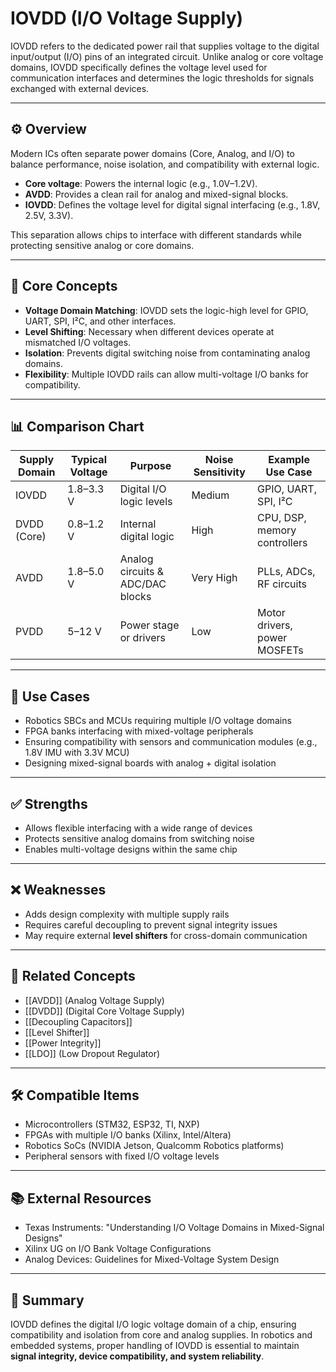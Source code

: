 # IOVDD (I/O Voltage Supply)

IOVDD refers to the dedicated power rail that supplies voltage to the digital input/output (I/O) pins of an integrated circuit. Unlike analog or core voltage domains, IOVDD specifically defines the voltage level used for communication interfaces and determines the logic thresholds for signals exchanged with external devices.

---

## ⚙️ Overview

Modern ICs often separate power domains (Core, Analog, and I/O) to balance performance, noise isolation, and compatibility with external logic.  
- **Core voltage**: Powers the internal logic (e.g., 1.0V–1.2V).  
- **AVDD**: Provides a clean rail for analog and mixed-signal blocks.  
- **IOVDD**: Defines the voltage level for digital signal interfacing (e.g., 1.8V, 2.5V, 3.3V).  

This separation allows chips to interface with different standards while protecting sensitive analog or core domains.

---

## 🧠 Core Concepts

- **Voltage Domain Matching**: IOVDD sets the logic-high level for GPIO, UART, SPI, I²C, and other interfaces.  
- **Level Shifting**: Necessary when different devices operate at mismatched I/O voltages.  
- **Isolation**: Prevents digital switching noise from contaminating analog domains.  
- **Flexibility**: Multiple IOVDD rails can allow multi-voltage I/O banks for compatibility.  

---

## 📊 Comparison Chart

| Supply Domain | Typical Voltage | Purpose                              | Noise Sensitivity | Example Use Case              |
|---------------|-----------------|--------------------------------------|-------------------|--------------------------------|
| IOVDD         | 1.8–3.3 V       | Digital I/O logic levels             | Medium            | GPIO, UART, SPI, I²C           |
| DVDD (Core)   | 0.8–1.2 V       | Internal digital logic                | High              | CPU, DSP, memory controllers   |
| AVDD          | 1.8–5.0 V       | Analog circuits & ADC/DAC blocks     | Very High         | PLLs, ADCs, RF circuits        |
| PVDD          | 5–12 V          | Power stage or drivers                | Low               | Motor drivers, power MOSFETs   |

---

## 🔧 Use Cases

- Robotics SBCs and MCUs requiring multiple I/O voltage domains  
- FPGA banks interfacing with mixed-voltage peripherals  
- Ensuring compatibility with sensors and communication modules (e.g., 1.8V IMU with 3.3V MCU)  
- Designing mixed-signal boards with analog + digital isolation  

---

## ✅ Strengths

- Allows flexible interfacing with a wide range of devices  
- Protects sensitive analog domains from switching noise  
- Enables multi-voltage designs within the same chip  

---

## ❌ Weaknesses

- Adds design complexity with multiple supply rails  
- Requires careful decoupling to prevent signal integrity issues  
- May require external **level shifters** for cross-domain communication  

---

## 🔗 Related Concepts

- [[AVDD]] (Analog Voltage Supply)  
- [[DVDD]] (Digital Core Voltage Supply)  
- [[Decoupling Capacitors]]  
- [[Level Shifter]]  
- [[Power Integrity]]  
- [[LDO]] (Low Dropout Regulator)  

---

## 🛠️ Compatible Items

- Microcontrollers (STM32, ESP32, TI, NXP)  
- FPGAs with multiple I/O banks (Xilinx, Intel/Altera)  
- Robotics SoCs (NVIDIA Jetson, Qualcomm Robotics platforms)  
- Peripheral sensors with fixed I/O voltage levels  

---

## 📚 External Resources

- Texas Instruments: "Understanding I/O Voltage Domains in Mixed-Signal Designs"  
- Xilinx UG on I/O Bank Voltage Configurations  
- Analog Devices: Guidelines for Mixed-Voltage System Design  

---

## 📝 Summary

IOVDD defines the digital I/O logic voltage domain of a chip, ensuring compatibility and isolation from core and analog supplies. In robotics and embedded systems, proper handling of IOVDD is essential to maintain **signal integrity, device compatibility, and system reliability**.
